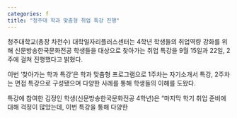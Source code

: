 ```yaml
---
categories: f
title: "청주대 학과 맞춤형 취업 특강 진행"
---
```







청주대학교(총장 차천수) 대학일자리플러스센터는 4학년 학생들의 취업역량 강화를 위해 신문방송한국문화전공 학생들을 대상으로 찾아가는 취업 특강을 9월 15일과 22일, 2주에 걸쳐 진행했다고 밝혔다.

이번 &lsquo;찾아가는 학과 특강&rsquo;은 학과 맞춤형 프로그램으로 1주차는 자기소개서 특강, 2주차는 면접 특강으로 구성됐으며 다양한 사례를 통해 학생들의 이해를 도왔다.

특강에 참여한 김정인 학생(신문방송한국문화전공 4학년)은 &ldquo;마지막 학기 취업 준비에 대해 걱정이 많았는데, 이번 특강을 통해 다양한